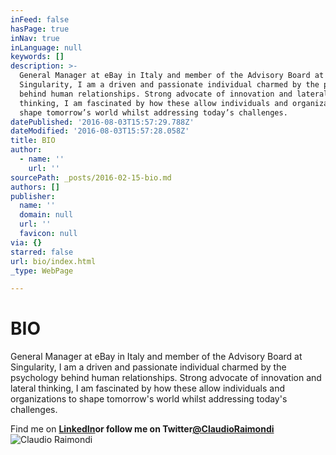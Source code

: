 ```yaml
---
inFeed: false
hasPage: true
inNav: true
inLanguage: null
keywords: []
description: >-
  General Manager at eBay in Italy and member of the Advisory Board at
  Singularity, I am a driven and passionate individual charmed by the psychology
  behind human relationships. Strong advocate of innovation and lateral
  thinking, I am fascinated by how these allow individuals and organizations to
  shape tomorrow’s world whilst addressing today’s challenges.
datePublished: '2016-08-03T15:57:29.788Z'
dateModified: '2016-08-03T15:57:28.058Z'
title: BIO
author:
  - name: ''
    url: ''
sourcePath: _posts/2016-02-15-bio.md
authors: []
publisher:
  name: ''
  domain: null
  url: ''
  favicon: null
via: {}
starred: false
url: bio/index.html
_type: WebPage

---
```

# BIO

General Manager at eBay in Italy and member of the Advisory Board at Singularity, I am a driven and passionate individual charmed by the psychology behind human relationships. Strong advocate of innovation and lateral thinking, I am fascinated by how these allow individuals and organizations to shape tomorrow's world whilst addressing today's challenges.

Find me on **[LinkedIn][0]**or follow me on Twitter**[@ClaudioRaimondi][1]**
![Claudio Raimondi](https://the-grid-user-content.s3-us-west-2.amazonaws.com/d0c530e1-660d-4914-b6e6-a7ca6e9a8971.jpg)

[0]: http://linkedin.com/in/claudioraimondi
[1]: http://www.twitter.com/ClaudioRaimondi
